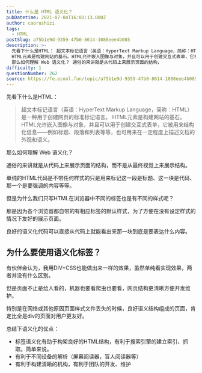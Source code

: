 ```yaml
---
title: 什么是 HTML 语义化？
pubDatetime: 2021-07-04T16:01:13.000Z
author: caorushizi
tags:
  - HTML
postSlug: a75b1e9d-9359-47b0-8614-1088eee4b085
description: >-
  先看下什么是HTML： 超文本标记语言（英语：HyperText Markup Language，简称：HTML）是一种用于创建网页的标准标记语言。
  HTML元素是构建网站的基石。HTML允许嵌入图像与对象，并且可以用于创建交互式表单，它被用来结构化信息——例如标题、段落和列表等等，也可用来在一定程度上描述文档的外观和语义。
  那么如何理解 Web 语义化？ 通俗的来讲就是从代码上来展示页面的结构，
difficulty: 1
questionNumber: 262
source: https://fe.ecool.fun/topic/a75b1e9d-9359-47b0-8614-1088eee4b085
---
```


先看下什么是HTML：

> 超文本标记语言（英语：HyperText Markup Language，简称：HTML）是一种用于创建网页的标准标记语言。
> HTML元素是构建网站的基石。HTML允许嵌入图像与对象，并且可以用于创建交互式表单，它被用来结构化信息——例如标题、段落和列表等等，也可用来在一定程度上描述文档的外观和语义。

那么如何理解 Web 语义化？

通俗的来讲就是从代码上来展示页面的结构，而不是从最终视觉上来展示结构。

单纯的HTML代码是不带任何样式的只是用来标记这一段是标题、这一块是代码、那一个是要强调的内容等等。

但是为什么我们只写HTML在浏览器中不同的标签也是有不同的样式呢？

那是因为各个浏览器都自带的有相应标签的默认样式，为了方便在没有设定样式的情况下友好的展示页面。

良好的语义化代码可以直接从代码上就能看出来那一块到底是要表达什么内容。

## 为什么要使用语义化标签？

有伙伴会认为，我用DIV+CSS也能做出来一样的效果，虽然单纯看实现效果，两者并没有什么区别。

但是页面不止是给人看的，机器也要看爬虫也要看，网页结构更清晰方便开发维护。

特别是在网络或其他原因页面样式文件丢失的时候，良好语义结构组成的页面，肯定比全是div的页面对用户更友好。

总结下语义化的优点：

- 标签语义化有助于构架良好的HTML结构，有利于搜索引擎的建立索引、抓取。简单来说。
- 有利于不同设备的解析（屏幕阅读器，盲人阅读器等）
- 有利于构建清晰的机构，有利于团队的开发、维护

